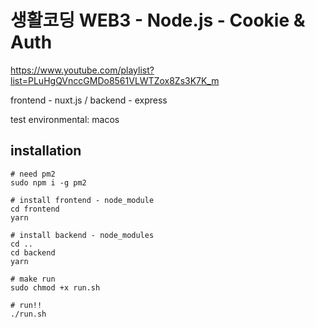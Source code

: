 # 생활코딩 WEB3 - Node.js - Cookie & Auth

https://www.youtube.com/playlist?list=PLuHgQVnccGMDo8561VLWTZox8Zs3K7K_m

frontend - nuxt.js / backend - express

test environmental: macos

## installation
```shell
# need pm2
sudo npm i -g pm2

# install frontend - node_module
cd frontend
yarn

# install backend - node_modules
cd ..
cd backend
yarn

# make run
sudo chmod +x run.sh

# run!!
./run.sh
```

